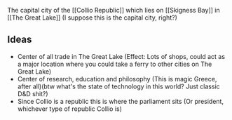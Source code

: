 The capital city of the [[Collio Republic]] which lies on [[Skigness Bay]] in [[The Great Lake]] 
(I suppose this is the capital city, right?)
## Ideas
- Center of all trade in The Great Lake (Effect: Lots of shops, could act as a major location where you could take a ferry to other cities on The Great Lake)
- Center of research, education and philosophy (This is magic Greece, after all)(btw what's the state of technology in this world? Just classic D&D shit?)
- Since Collio is a republic this is where the parliament sits (Or president, whichever type of republic Collio is)